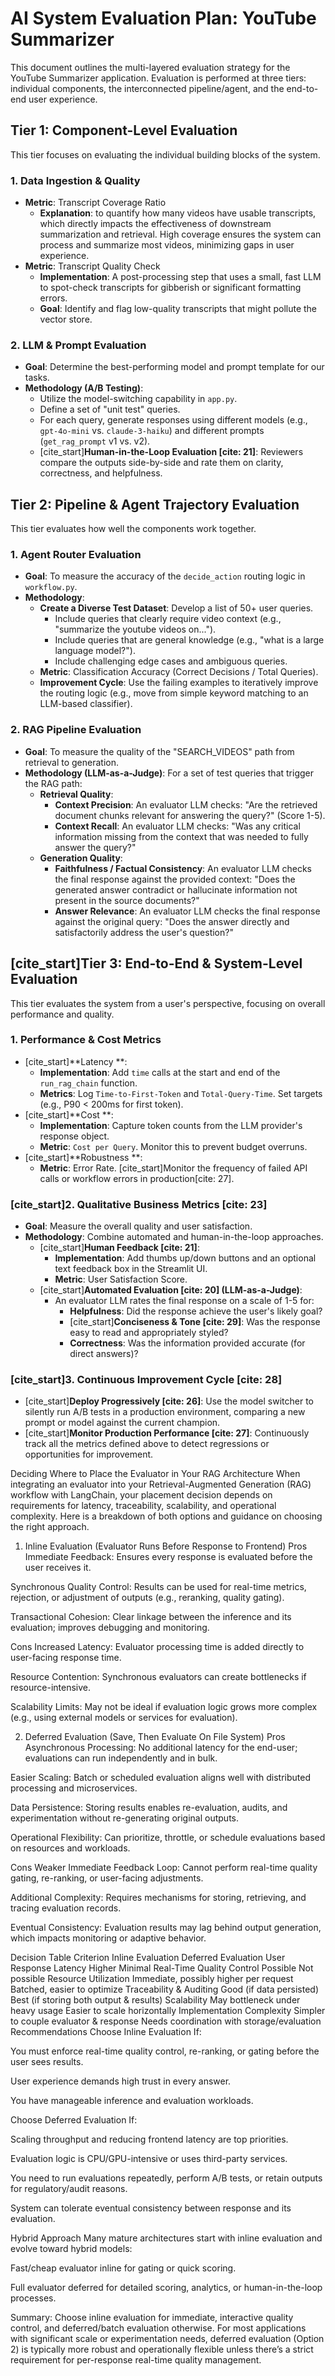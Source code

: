 # AI System Evaluation Plan: YouTube Summarizer

This document outlines the multi-layered evaluation strategy for the YouTube Summarizer application. Evaluation is performed at three tiers: individual components, the interconnected pipeline/agent, and the end-to-end user experience.

## Tier 1: Component-Level Evaluation

This tier focuses on evaluating the individual building blocks of the system.

### 1. Data Ingestion & Quality
- **Metric**: Transcript Coverage Ratio
  - **Explanation**: to quantify how many videos have usable transcripts, which directly impacts the effectiveness of downstream summarization and retrieval. High coverage ensures the system can process and summarize most videos, minimizing gaps in user experience.
- **Metric**: Transcript Quality Check
  - **Implementation**: A post-processing step that uses a small, fast LLM to spot-check transcripts for gibberish or significant formatting errors.
  - **Goal**: Identify and flag low-quality transcripts that might pollute the vector store.

### 2. LLM & Prompt Evaluation
- **Goal**: Determine the best-performing model and prompt template for our tasks.
- **Methodology (A/B Testing)**:
  - Utilize the model-switching capability in `app.py`.
  - Define a set of "unit test" queries.
  - For each query, generate responses using different models (e.g., `gpt-4o-mini` vs. `claude-3-haiku`) and different prompts (`get_rag_prompt` v1 vs. v2).
  - [cite_start]**Human-in-the-Loop Evaluation [cite: 21]**: Reviewers compare the outputs side-by-side and rate them on clarity, correctness, and helpfulness.

## Tier 2: Pipeline & Agent Trajectory Evaluation

This tier evaluates how well the components work together.

### 1. Agent Router Evaluation 
- **Goal**: To measure the accuracy of the `decide_action` routing logic in `workflow.py`.
- **Methodology**:
  - **Create a Diverse Test Dataset**: Develop a list of 50+ user queries.
    - Include queries that clearly require video context (e.g., "summarize the youtube videos on...").
    - Include queries that are general knowledge (e.g., "what is a large language model?").
    - Include challenging edge cases and ambiguous queries.
  - **Metric**: Classification Accuracy (Correct Decisions / Total Queries).
  - **Improvement Cycle**: Use the failing examples to iteratively improve the routing logic (e.g., move from simple keyword matching to an LLM-based classifier).

### 2. RAG Pipeline Evaluation
- **Goal**: To measure the quality of the "SEARCH_VIDEOS" path from retrieval to generation.
- **Methodology (LLM-as-a-Judge)**: For a set of test queries that trigger the RAG path:
  - **Retrieval Quality**:
    - **Context Precision**: An evaluator LLM checks: "Are the retrieved document chunks relevant for answering the query?" (Score 1-5).
    - **Context Recall**: An evaluator LLM checks: "Was any critical information missing from the context that was needed to fully answer the query?"
  - **Generation Quality**:
    - **Faithfulness / Factual Consistency**: An evaluator LLM checks the final response against the provided context: "Does the generated answer contradict or hallucinate information not present in the source documents?"
    - **Answer Relevance**: An evaluator LLM checks the final response against the original query: "Does the answer directly and satisfactorily address the user's question?"

## [cite_start]Tier 3: End-to-End & System-Level Evaluation 

This tier evaluates the system from a user's perspective, focusing on overall performance and quality.

### 1. Performance & Cost Metrics
- [cite_start]**Latency **:
  - **Implementation**: Add `time` calls at the start and end of the `run_rag_chain` function.
  - **Metrics**: Log `Time-to-First-Token` and `Total-Query-Time`. Set targets (e.g., P90 < 200ms for first token).
- [cite_start]**Cost **:
  - **Implementation**: Capture token counts from the LLM provider's response object.
  - **Metric**: `Cost per Query`. Monitor this to prevent budget overruns.
- [cite_start]**Robustness **:
  - **Metric**: Error Rate. [cite_start]Monitor the frequency of failed API calls or workflow errors in production[cite: 27].

### [cite_start]2. Qualitative Business Metrics [cite: 23]
- **Goal**: Measure the overall quality and user satisfaction.
- **Methodology**: Combine automated and human-in-the-loop approaches.
  - [cite_start]**Human Feedback [cite: 21]**:
    - **Implementation**: Add thumbs up/down buttons and an optional text feedback box in the Streamlit UI.
    - **Metric**: User Satisfaction Score.
  - [cite_start]**Automated Evaluation [cite: 20] (LLM-as-a-Judge)**:
    - An evaluator LLM rates the final response on a scale of 1-5 for:
      - **Helpfulness**: Did the response achieve the user's likely goal?
      - [cite_start]**Conciseness & Tone [cite: 29]**: Was the response easy to read and appropriately styled?
      - **Correctness**: Was the information provided accurate (for direct answers)?

### [cite_start]3. Continuous Improvement Cycle [cite: 28]
- [cite_start]**Deploy Progressively [cite: 26]**: Use the model switcher to silently run A/B tests in a production environment, comparing a new prompt or model against the current champion.
- [cite_start]**Monitor Production Performance [cite: 27]**: Continuously track all the metrics defined above to detect regressions or opportunities for improvement.




Deciding Where to Place the Evaluator in Your RAG Architecture
When integrating an evaluator into your Retrieval-Augmented Generation (RAG) workflow with LangChain, your placement decision depends on requirements for latency, traceability, scalability, and operational complexity. Here is a breakdown of both options and guidance on choosing the right approach.

1. Inline Evaluation (Evaluator Runs Before Response to Frontend)
Pros
Immediate Feedback: Ensures every response is evaluated before the user receives it.

Synchronous Quality Control: Results can be used for real-time metrics, rejection, or adjustment of outputs (e.g., reranking, quality gating).

Transactional Cohesion: Clear linkage between the inference and its evaluation; improves debugging and monitoring.

Cons
Increased Latency: Evaluator processing time is added directly to user-facing response time.

Resource Contention: Synchronous evaluators can create bottlenecks if resource-intensive.

Scalability Limits: May not be ideal if evaluation logic grows more complex (e.g., using external models or services for evaluation).

2. Deferred Evaluation (Save, Then Evaluate On File System)
Pros
Asynchronous Processing: No additional latency for the end-user; evaluations can run independently and in bulk.

Easier Scaling: Batch or scheduled evaluation aligns well with distributed processing and microservices.

Data Persistence: Storing results enables re-evaluation, audits, and experimentation without re-generating original outputs.

Operational Flexibility: Can prioritize, throttle, or schedule evaluations based on resources and workloads.

Cons
Weaker Immediate Feedback Loop: Cannot perform real-time quality gating, re-ranking, or user-facing adjustments.

Additional Complexity: Requires mechanisms for storing, retrieving, and tracing evaluation records.

Eventual Consistency: Evaluation results may lag behind output generation, which impacts monitoring or adaptive behavior.

Decision Table
Criterion	Inline Evaluation	Deferred Evaluation
User Response Latency	Higher	Minimal
Real-Time Quality Control	Possible	Not possible
Resource Utilization	Immediate, possibly higher per request	Batched, easier to optimize
Traceability & Auditing	Good (if data persisted)	Best (if storing both output & results)
Scalability	May bottleneck under heavy usage	Easier to scale horizontally
Implementation Complexity	Simpler to couple evaluator & response	Needs coordination with storage/evaluation
Recommendations
Choose Inline Evaluation If:

You must enforce real-time quality control, re-ranking, or gating before the user sees results.

User experience demands high trust in every answer.

You have manageable inference and evaluation workloads.

Choose Deferred Evaluation If:

Scaling throughput and reducing frontend latency are top priorities.

Evaluation logic is CPU/GPU-intensive or uses third-party services.

You need to run evaluations repeatedly, perform A/B tests, or retain outputs for regulatory/audit reasons.

System can tolerate eventual consistency between response and its evaluation.

Hybrid Approach
Many mature architectures start with inline evaluation and evolve toward hybrid models:

Fast/cheap evaluator inline for gating or quick scoring.

Full evaluator deferred for detailed scoring, analytics, or human-in-the-loop processes.

Summary: Choose inline evaluation for immediate, interactive quality control, and deferred/batch evaluation otherwise. For most applications with significant scale or experimentation needs, deferred evaluation (Option 2) is typically more robust and operationally flexible unless there’s a strict requirement for per-response real-time quality management.




